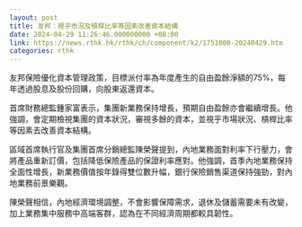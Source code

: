 ```yaml
---
layout: post
title: 友邦：視乎市況及槓桿比率等因素改善資本結構
date: 2024-04-29 11:26:46.000000000 +08:00
link: https://news.rthk.hk/rthk/ch/component/k2/1751000-20240429.htm
categories: rthk
---
```


友邦保險優化資本管理政策，目標派付率為年度產生的自由盈餘淨額的75%，每年透過股息及股份回購，向股東返還資本。

首席財務總監鍾家富表示，集團新業務保持增長，預期自由盈餘亦會繼續增長。他強調，會定期檢視集團的資本狀況，審視多餘的資本，並視乎市場狀況、槓桿比率等因素去改善資本結構。

區域首席執行官及集團首席分銷總監陳榮聲提到，內地業務面對利率下行壓力，會將產品重新訂價，包括降低保險產品的保證利率應對。他強調，首季內地業務保持全面性增長，新業務價值按年錄得雙位數升幅，銀行保險銷售渠道保持強勁，對內地業務前景樂觀。

陳榮聲相信，內地經濟環境調整，不會影響保障需求，退休及儲蓄需要未有改變，加上業務集中服務中高端客群，認為在不同經濟周期都較具韌性。
